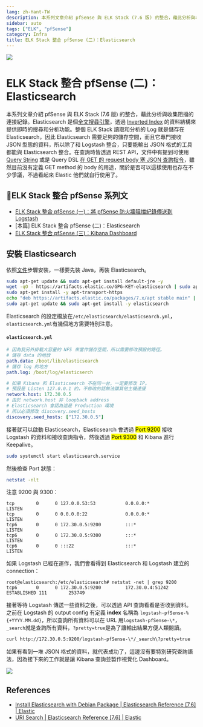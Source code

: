 ```yaml
---
lang: zh-Hant-TW
description: 本系列文章介紹 pfSense 與 ELK Stack (7.6 版) 的整合，藉此分析與收集阻擋的連接紀錄。Elasticsearch 是個全文搜尋引擎，透過 Inverted Index 的資料結構來提供即時的搜尋和分析功能。整個 ELK Stack 讀取和分析的 Log 就是儲存在 Elasticsearch，因此 Elasticsearch 需要足夠的儲存空間，而且它專門接收 JSON 型態的資料，所以除了和 Logstash 整合，只要能輸出 JSON 格式的工具都能與 Elasticsearch 整合。
sidebar: auto
tags: ["ELK", "pfSense"]
category: Infra
title: ELK Stack 整合 pfSense (二)：Elasticsearch
---
```

![](/images/infra/elasticsearch-receives-data-from-logstash.png)

# ELK Stack 整合 pfSense (二)：Elasticsearch 
<PageEdit/>
<div><TagLinks/></div>

本系列文章介紹 pfSense 與 ELK Stack (7.6 版) 的整合，藉此分析與收集阻擋的連接紀錄。Elasticsearch 是個[全文搜尋引擎](https://zh.wikipedia.org/wiki/全文檢索)，透過 [Inverted Index](https://en.wikipedia.org/wiki/Inverted_index) 的資料結構來提供即時的搜尋和分析功能。整個 ELK Stack 讀取和分析的 Log 就是儲存在 Elasticsearch，因此 Elasticsearch 需要足夠的儲存空間，而且它專門接收 JSON 型態的資料，所以除了和 Logstash 整合，只要能輸出 JSON 格式的工具都能與 Elasticsearch 整合。在查詢時皆透過 REST API，文件中有提到可使用 [Query String](https://www.elastic.co/guide/en/elasticsearch/reference/current/search-uri-request.html) 或是 Query DSL [在 GET 的 request body 塞 JSON 查詢指令](https://www.elastic.co/guide/en/elasticsearch/reference/current/search-request-body.html)，雖然目前沒有定義 GET method 的 body 的用途，關於是否可以這樣使用也存在不少爭議，不過看起來 Elastic 他們就自行使用了。

## ELK Stack 整合 pfSense 系列文
- [ELK Stack 整合 pfSense (一)：將 pfSense 防火牆阻擋紀錄傳送到 Logstash](/posts/infra/sending-logs-from-pfsense-2-logstash.html)
- [本篇] ELK Stack 整合 pfSense (二)：Elasticsearch
- [ELK Stack 整合 pfSense (三)：Kibana Dashboard](/posts/infra/monitoring-pfsense-via-kibana.html)

## 安裝 Elasticsearch
依照[文件](https://www.elastic.co/guide/en/elasticsearch/reference/current/deb.html#deb-repo)步驟安裝，一樣要先裝 Java，再裝 Elasticsearch。

```bash
sudo apt-get update && sudo apt-get install default-jre -y
wget -qO - https://artifacts.elastic.co/GPG-KEY-elasticsearch | sudo apt-key add -
sudo apt-get install -y apt-transport-https
echo "deb https://artifacts.elastic.co/packages/7.x/apt stable main" | sudo tee -a /etc/apt/sources.list.d/elastic-7.x.list
sudo apt-get update && sudo apt-get install -y elasticsearch
```

Elasticsearch 的設定檔放在`/etc/elasticsearch/elasticsearch.yml`，`elasticsearch.yml`有幾個地方需要特別注意。
#### `elasticsearch.yml`
```yaml
# 因為我另外掛載大容量的 NFS 來當作儲存空間，所以需要修改預設的路徑。
# 儲存 data 的地放
path.data: /boot/lib/elasticsearch
# 儲存 log 的地方
path.log: /boot/log/elasticserch

# 如果 Kibana 和 Elasticsearch 不在同一台，一定要修改 IP。
# 預設是 Listen 127.0.0.1 的，不修改的話無法讓其他主機連接
network.host: 172.30.0.5
# 由於 network.host 非 loopback address
# Elasticsearch 會認為這是 Production 環境
# 所以必須修改 discovery.seed_hosts
discovery.seed_hosts: ["172.30.0.5"]
```

接著就可以啟動 Elasticsearch，Elasticsearch 會透過 <mark>Port 9200</mark> 接收 Logstash 的資料和接收查詢指令，然後透過 <mark>Port 9300</mark> 和 Kibana 進行 Keepalive。

```bash
sudo systemctl start elasticsearch.service
```

然後檢查 Port 狀態：
```bash
netstat -nlt
```
注意 9200 與 9300：
```
tcp        0      0 127.0.0.53:53           0.0.0.0:*               LISTEN
tcp        0      0 0.0.0.0:22              0.0.0.0:*               LISTEN
tcp6       0      0 172.30.0.5:9200         :::*                    LISTEN
tcp6       0      0 172.30.0.5:9300         :::*                    LISTEN
tcp6       0      0 :::22                   :::*                    LISTEN
```

如果 Logstash 已經在運作，我們會看得到 Elasticsearch 和 Logstash 建立的 connection：
```
root@elasticsearch:/etc/elasticsearch# netstat -net | grep 9200
tcp6       0      0 172.30.0.5:9200         172.30.0.4:51242        ESTABLISHED 111        253749
```
接著等待 Logstash 傳送一些資料之後，可以透過 API 查詢看看是否收到資料。之前在 Logstash 的 output config 有定義 **index** 名稱為 `logstash-pfSense-%{+YYYY.MM.dd}`，所以查詢所有資料可以在 URL 用`logstash-pfSense-\*`，`_search`就是查詢所有資料，`?pretty=true`是為了讓輸出結果方便人類閱讀。

```bash
curl http://172.30.0.5:9200/logstash-pfSense-\*/_search\?pretty=true
```

如果有看到一堆 JSON 格式的資料，就代表成功了，這邊沒有要特別研究查詢語法，因為接下來的工作就是讓 Kibana 查詢並製作視覺化 Dashboard。

![](https://i.imgur.com/Mj39JDh.png)

## References
- [Install Elasticsearch with Debian Package | Elasticsearch Reference [7.6] | Elastic](https://www.elastic.co/guide/en/elasticsearch/reference/current/deb.html)
- [URI Search | Elasticsearch Reference [7.6] | Elastic](https://www.elastic.co/guide/en/elasticsearch/reference/current/search-uri-request.html)

<Disqus/>